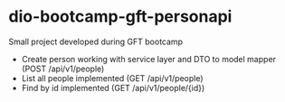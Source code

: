 # dio-bootcamp-gft-personapi
Small project developed during GFT bootcamp

- Create person working with service layer and DTO to model mapper (POST /api/v1/people)
- List all people implemented (GET /api/v1/people)
- Find by id implemented (GET /api/v1/people/{id})